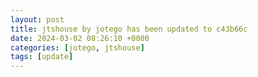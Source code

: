 ```yaml
---
layout: post
title: jtshouse by jotego has been updated to c43b66c
date: 2024-03-02 08:26:10 +0000
categories: [jotego, jtshouse]
tags: [update]
---
```


